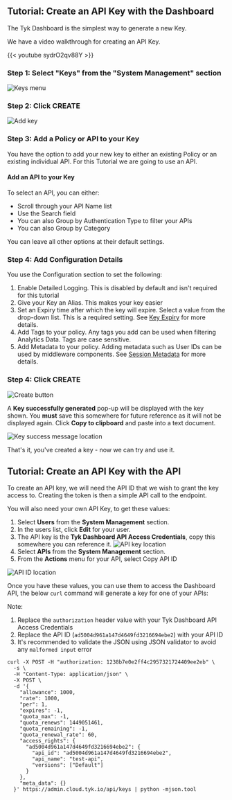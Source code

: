 ---
---

## Tutorial: Create an API Key with the Dashboard

The Tyk Dashboard is the simplest way to generate a new Key.

We have a video walkthrough for creating an API Key.

{{< youtube sydrO2qv88Y >}}


### Step 1: Select "Keys" from the "System Management" section

![Keys menu](/img/2.10/keys_menu.png)

### Step 2: Click CREATE

![Add key](/img/2.10/add_key.png)

### Step 3: Add a Policy or API to your Key

You have the option to add your new key to either an existing Policy or an existing individual API. For this Tutorial we are going to use an API. 


#### Add an API to your Key

To select an API, you can either:

* Scroll through your API Name list
* Use the Search field
* You can also Group by Authentication Type to filter your APIs
* You can also Group by Category 

You can leave all other options at their default settings.

### Step 4: Add Configuration Details

You use the Configuration section to set the following:

1. Enable Detailed Logging. This is disabled by default and isn't required for this tutorial
2. Give your Key an Alias. This makes your key easier 
3. Set an Expiry time after which the key will expire. Select a value from the drop-down list. This is a required setting. See [Key Expiry](/basic-config-and-security/security/key-level-security/#key-expiry) for more details.
4. Add Tags to your policy. Any tags you add can be used when filtering Analytics Data. Tags are case sensitive.
5. Add Metadata to your policy. Adding metadata such as User IDs can be used by middleware components. See [Session Metadata](/getting-started/key-concepts/session-meta-data/) for more details.

### Step 4: Click CREATE

![Create button](/img/2.10/create_key.png)

A **Key successfully generated** pop-up will be displayed with the key shown. You **must** save this somewhere for future reference as it will not be displayed again. Click **Copy to clipboard** and paste into a text document.

![Key success message location](/img/2.10/key_success.png)

That's it, you've created a key - now we can try and use it.

## Tutorial: Create an API Key with the API

To create an API key, we will need the API ID that we wish to grant the key access to. Creating the token is then a simple API call to the endpoint.

You will also need your own API Key, to get these values:

1.  Select **Users** from the **System Management** section.
2.  In the users list, click **Edit** for your user.
3.  The API key is the **Tyk Dashboard API Access Credentials**, copy this somewhere you can reference it. ![API key location](/img/2.10/user_api_id.png)
4.  Select **APIs** from the **System Management** section.
5.  From the **Actions** menu for your API, select Copy API ID 

![API ID location](/img/2.10/api_id.png)

Once you have these values, you can use them to access the Dashboard API, the below `curl` command will generate a key for one of your APIs:

Note:
  1. Replace the `authorization` header value with your Tyk Dashboard API Access Credentials
  2. Replace the API ID (`ad5004d961a147d4649fd3216694ebe2`) with your API ID
  3. It's recommended to validate the JSON using JSON validator to avoid any `malformed input` error
  


```{.copyWrapper}
curl -X POST -H "authorization: 1238b7e0e2ff4c2957321724409ee2eb" \
  -s \
  -H "Content-Type: application/json" \
  -X POST \
  -d '{
    "allowance": 1000,
    "rate": 1000,
    "per": 1,
    "expires": -1,
    "quota_max": -1,
    "quota_renews": 1449051461,
    "quota_remaining": -1,
    "quota_renewal_rate": 60,
    "access_rights": {
      "ad5004d961a147d4649fd3216694ebe2": {
        "api_id": "ad5004d961a147d4649fd3216694ebe2",
        "api_name": "test-api",
        "versions": ["Default"]
      }
    },
    "meta_data": {}
  }' https://admin.cloud.tyk.io/api/keys | python -mjson.tool
```
